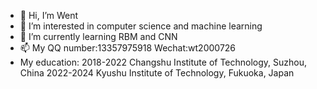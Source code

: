 - 👋 Hi, I’m Went
- 👀 I’m interested in computer science and machine learning
- 🌱 I’m currently learning RBM and CNN
- 📫 My QQ number:13357975918 Wechat:wt2000726
- My education:
             2018-2022 Changshu Institute of Technology, Suzhou, China
             2022-2024 Kyushu Institute of Technology, Fukuoka, Japan
<!---
code-wt/code-wt is a ✨ special ✨ repository because its `README.md` (this file) appears on your GitHub profile.
You can click the Preview link to take a look at your changes.
--->
